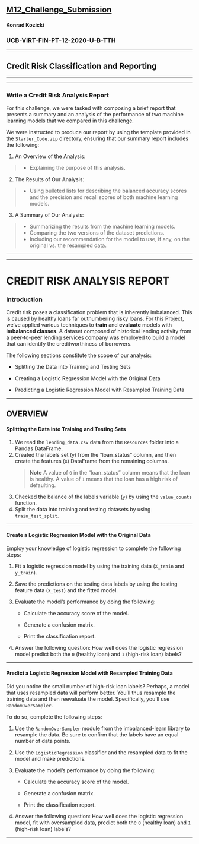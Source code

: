 ## [M12_Challenge_Submission](https://github.com/sfkonrad/M12_Challenge_Submission/blob/main/M12_Challenge_Submission/M12_Challenge_KonradK_credit_risk_resampling.ipynb)




#### Konrad Kozicki
### UCB-VIRT-FIN-PT-12-2020-U-B-TTH
---

## Credit Risk Classification and Reporting 


---
---

### Write a Credit Risk Analysis Report

For this challenge, we were tasked with composing a brief report that presents a summary and an analysis of the performance of two machine learning models that we compared in this challenge. 

We were instructed to produce our report by using the template provided in the `Starter_Code.zip` directory, ensuring that our summary report includes the following:

1. An Overview of the Analysis: 
> - Explaining the purpose of this analysis.
 
2. The Results of Our Analysis: 
> - Using bulleted lists for describing the balanced accuracy scores and the precision and recall scores of both machine learning models.

3. A Summary of Our Analysis: 
> - Summarizing the results from the machine learning models. 
> - Comparing the two versions of the dataset predictions. 
> - Including our recommendation for the model to use, if any, on the original vs. the resampled data. 

---
---
# CREDIT RISK ANALYSIS REPORT

### Introduction
Credit risk poses a classification problem that is inherently imbalanced. This is caused by healthy loans far outnumbering risky loans. For this Project, we’ve applied various techniques to **train** and **evaluate** models with **imbalanced classes**.  A dataset composed of historical lending activity from a peer-to-peer lending services company was employed to build a model that can identify the creditworthiness of borrowers.

The following sections constitute the scope of our analysis:

* Splitting the Data into Training and Testing Sets

* Creating a Logistic Regression Model with the Original Data

* Predicting a Logistic Regression Model with Resampled Training Data 


---

## OVERVIEW

#### Splitting the Data into Training and Testing Sets
1. We read the `lending_data.csv` data from the `Resources` folder into a Pandas DataFrame.
2. Created the labels set (`y`)  from the “loan_status” column, and then create the features (`X`) DataFrame from the remaining columns.
    > **Note** A value of `0` in the “loan_status” column means that the loan is healthy. A value of `1` means that the loan has a high risk of defaulting.  
3. Checked the balance of the labels variable (`y`) by using the `value_counts` function.
4. Split the data into training and testing datasets by using `train_test_split`.


---

#### Create a Logistic Regression Model with the Original Data

Employ your knowledge of logistic regression to complete the following steps:

1. Fit a logistic regression model by using the training data (`X_train` and `y_train`).

2. Save the predictions on the testing data labels by using the testing feature data (`X_test`) and the fitted model.

3. Evaluate the model’s performance by doing the following:

    * Calculate the accuracy score of the model.

    * Generate a confusion matrix.

    * Print the classification report.

4. Answer the following question: How well does the logistic regression model predict both the `0` (healthy loan) and `1` (high-risk loan) labels?


---


#### Predict a Logistic Regression Model with Resampled Training Data

Did you notice the small number of high-risk loan labels? Perhaps, a model that uses resampled data will perform better. You’ll thus resample the training data and then reevaluate the model. Specifically, you’ll use `RandomOverSampler`.

To do so, complete the following steps:

1. Use the `RandomOverSampler` module from the imbalanced-learn library to resample the data. Be sure to confirm that the labels have an equal number of data points. 

2. Use the `LogisticRegression` classifier and the resampled data to fit the model and make predictions.

3. Evaluate the model’s performance by doing the following:

    * Calculate the accuracy score of the model.

    * Generate a confusion matrix.

    * Print the classification report.
    
4. Answer the following question: How well does the logistic regression model, fit with oversampled data, predict both the `0` (healthy loan) and `1` (high-risk loan) labels?

---

